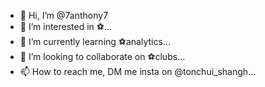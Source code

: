 - 👋 Hi, I’m @7anthony7
- 👀 I’m interested in ⚽...
- 🌱 I’m currently learning ⚽analytics...
- 💞️ I’m looking to collaborate on ⚽clubs...
- 📫 How to reach me, DM me insta on @tonchui_shangh...

<!---
7anthony7/7anthony7 is a ✨ special ✨ repository because its `README.md` (this file) appears on your GitHub profile.
You can click the Preview link to take a look at your changes.
--->
